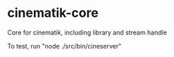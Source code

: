 cinematik-core
==============

Core for cinematik, including library and stream handle

To test, run "node ./src/bin/cineserver" 
